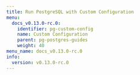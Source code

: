 ```yaml
---
title: Run PostgreSQL with Custom Configuration
menu:
  docs_v0.13.0-rc.0:
    identifier: pg-custom-config
    name: Custom Configuration
    parent: pg-postgres-guides
    weight: 40
menu_name: docs_v0.13.0-rc.0
info:
  version: v0.13.0-rc.0
---
```


